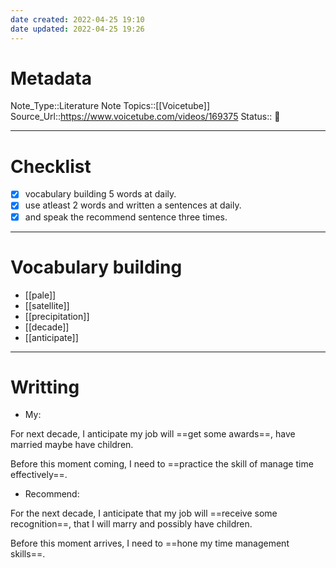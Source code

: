 ```yaml
---
date created: 2022-04-25 19:10
date updated: 2022-04-25 19:26
---
```


# Metadata

Note_Type::Literature Note
Topics::[[Voicetube]]
Source_Url::<https://www.voicetube.com/videos/169375>
Status:: 👶

---

# Checklist

- [x] vocabulary building 5 words at daily.
- [x] use atleast 2 words and written a sentences at daily.
- [x] and speak the recommend sentence three times.

---

# Vocabulary building

- [[pale]]
- [[satellite]]
- [[precipitation]]
- [[decade]]
- [[anticipate]]

---

# Writting

- My:

For next decade, I anticipate my job will ==get some awards==, have married maybe have children.

Before this moment coming, I need to ==practice the skill of manage time effectively==.

- Recommend:

For the next decade, I anticipate that my job will ==receive some recognition==, that I will marry and possibly have children.

Before this moment arrives, I need to ==hone my time management skills==.
